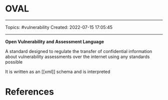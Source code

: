 # OVAL
---
Topics: #vulnerability
Created: 2022-07-15 17:05:45

---

**Open Vulnerability and Assessment Language**

A standard designed to regulate the transfer of confidential information about vulnerability assessments over the internet using any standards possible

It is written as an [[xml]] schema and is interpreted

# References

